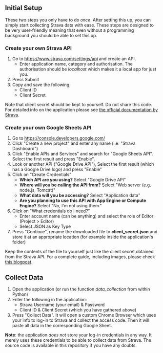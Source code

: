 ## Initial Setup
These two steps you only have to do *once*. After setting this up, you can simply start collecting Strava data with
ease. These steps are designed to be very user-friendly meaning that even without a programming background you
should be able to set this up.

### Create your own Strava API
1. Go to https://www.strava.com/settings/api and create an API.
    - Enter application name, category and authorisation. The authorisation should be *localhost*
    which makes it a local app for just you. 
2. Press Submit
3. Copy and save the following:
    - Client ID
    - Client Secret
    
Note that client secret should be kept to yourself. Do not share this code. For detailed info on the application
please see [the official documentation by Strava](https://developers.strava.com/docs/getting-started/).

### Create your own Google Sheets API
1. Go to https://console.developers.google.com/
2. Click "Create a new project" and enter any name (i.e. "Strava Dashboard")
3. Click "Enable APIs and Services" and search for "Google Sheets API". Select the first result and press "Enable".
4. Look or another API ("Google Drive API"), Select the first result (which has a Google Drive logo) and press "Enable"
5. Click on "Create Credentials"
    - **Which API are you using?** Select "Google Drive API"
    - **Where will you be calling the API from?** Select "Web server (e.g. node.js, Tomcat)"
    - **What data will you be accessing?** Select "Application data"
    - **Are you planning to use this API with App Engine or Compute Engine?** Select "No, I'm not using them."
6. Click on "What credentials do I need?"
    - Enter account name (can be anything) and select the role of Editor (Project > Editor)
    - Select JSON as Key Type
9. Press "Continue", rename the downloaded file to **client_secret.json** and store it at an appropriate location
(for example inside the application's folder)

Keep the contents of the file to yourself just like the client secret obtained from the
Strava API. For a complete guide, including images, please check [this blogpost](
https://www.twilio.com/blog/2017/02/an-easy-way-to-read-and-write-to-a-google-spreadsheet-in-python.html).

## Collect Data
1. Open the application (or run the function *data_collection* from within Python)
2. Enter the following in the application:
    - Strava Username (your email) & Password
    - Client ID & Client Secret (which you have gathered above)
3. Press "Collect Data". It will open a custom Chrome Browser which uses your info to log-in to Strava and collect
the access code. Then it will paste all data in the corresponding Google Sheet.

**Note:** the application *does not* store your log-in credentials in any way. It merely uses these credentials to 
be able to collect data from Strava. The source code is available in this repository if you have any doubts. 
